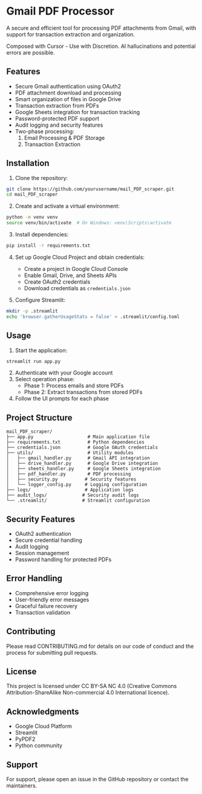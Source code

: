 # Gmail PDF Processor

A secure and efficient tool for processing PDF attachments from Gmail, with support for transaction extraction and organization.

Composed with Cursor - Use with Discretion. AI hallucinations and potential errors are possible.

## Features

- Secure Gmail authentication using OAuth2
- PDF attachment download and processing
- Smart organization of files in Google Drive
- Transaction extraction from PDFs
- Google Sheets integration for transaction tracking
- Password-protected PDF support
- Audit logging and security features
- Two-phase processing:
  1. Email Processing & PDF Storage
  2. Transaction Extraction

## Installation

1. Clone the repository:
```bash
git clone https://github.com/yourusername/mail_PDF_scraper.git
cd mail_PDF_scraper
```

2. Create and activate a virtual environment:
```bash
python -m venv venv
source venv/bin/activate  # On Windows: venv\Scripts\activate
```

3. Install dependencies:
```bash
pip install -r requirements.txt
```

4. Set up Google Cloud Project and obtain credentials:
   - Create a project in Google Cloud Console
   - Enable Gmail, Drive, and Sheets APIs
   - Create OAuth2 credentials
   - Download credentials as `credentials.json`

5. Configure Streamlit:
```bash
mkdir -p .streamlit
echo 'browser.gatherUsageStats = false' > .streamlit/config.toml
```

## Usage

1. Start the application:
```bash
streamlit run app.py
```

2. Authenticate with your Google account
3. Select operation phase:
   - Phase 1: Process emails and store PDFs
   - Phase 2: Extract transactions from stored PDFs
4. Follow the UI prompts for each phase

## Project Structure

```
mail_PDF_scraper/
├── app.py                    # Main application file
├── requirements.txt          # Python dependencies
├── credentials.json          # Google OAuth credentials
├── utils/                    # Utility modules
│   ├── gmail_handler.py      # Gmail API integration
│   ├── drive_handler.py      # Google Drive integration
│   ├── sheets_handler.py     # Google Sheets integration
│   ├── pdf_handler.py        # PDF processing
│   ├── security.py          # Security features
│   └── logger_config.py     # Logging configuration
├── logs/                    # Application logs
├── audit_logs/             # Security audit logs
└── .streamlit/             # Streamlit configuration
```

## Security Features

- OAuth2 authentication
- Secure credential handling
- Audit logging
- Session management
- Password handling for protected PDFs

## Error Handling

- Comprehensive error logging
- User-friendly error messages
- Graceful failure recovery
- Transaction validation

## Contributing

Please read CONTRIBUTING.md for details on our code of conduct and the process for submitting pull requests.

## License

This project is licensed under CC BY-SA NC 4.0 (Creative Commons Attribution-ShareAlike Non-commercial 4.0 International licence).

## Acknowledgments

- Google Cloud Platform
- Streamlit
- PyPDF2
- Python community

## Support

For support, please open an issue in the GitHub repository or contact the maintainers.